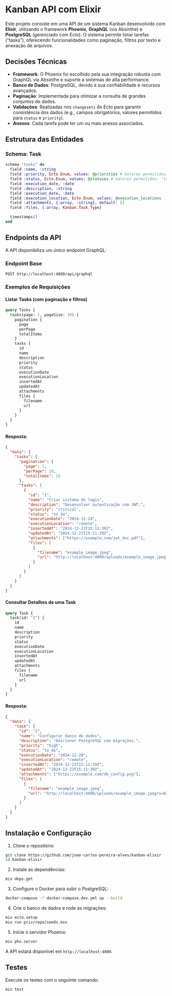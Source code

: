 # Kanban API com Elixir

Este projeto consiste em uma API de um sistema Kanban desenvolvido com **Elixir**, utilizando o framework **Phoenix**, **GraphQL** (via Absinthe) e **PostgreSQL** (gerenciado com Ecto). O sistema permite listar tarefas (“tasks”), oferecendo funcionalidades como paginação, filtros por texto e anexação de arquivos.

## Decisões Técnicas

- **Framework**: O Phoenix foi escolhido pela sua integração robusta com GraphQL via Absinthe e suporte a sistemas de alta performance.
- **Banco de Dados**: PostgreSQL, devido à sua confiabilidade e recursos avançados.
- **Paginação**: Implementada para otimizar a consulta de grandes conjuntos de dados.
- **Validações**: Realizadas nos `changesets` do Ecto para garantir consistência dos dados (e.g., campos obrigatórios, valores permitidos para `status` e `priority`).
- **Anexos**: Cada tarefa pode ter um ou mais anexos associados.

## Estrutura das Entidades

### Schema: Task

```elixir
schema "tasks" do
  field :name, :string
  field :priority, Ecto.Enum, values: @priorities # Valores permitidos: "low", "high", "critical"
  field :status, Ecto.Enum, values: @statuses # Valores permitidos: "to_do", "in_progress", "finished"
  field :execution_date, :date
  field :description, :string
  field :execution_date, :date
  field :execution_location, Ecto.Enum, values: @execution_locations
  field :attachments, {:array, :string}, default: []
  field :files, {:array, Kanban.Task.Type}

  timestamps()
end
```

## Endpoints da API

A API disponibiliza um único endpoint GraphQL:

### Endpoint Base

```
POST http://localhost:4000/api/graphql
```

### Exemplos de Requisições

#### Listar Tasks (com paginação e filtros)

```graphql
query Tasks {
  tasks(page: 1, pageSize: 10) {
    pagination {
      page
      perPage
      totalItems
    }
    tasks {
      id
      name
      description
      priority
      status
      executionDate
      executionLocation
      insertedAt
      updatedAt
      attachments
      files {
        filename
        url
      }
    }
  }
}
```

#### Resposta:

```json
{
  "data": {
    "tasks": {
      "pagination": {
        "page": 1,
        "perPage": 10,
        "totalItems": 15
      },
      "tasks": [
        {
          "id": "1",
          "name": "Criar sistema de login",
          "description": "Desenvolver autenticação com JWT.",
          "priority": "critical",
          "status": "to_do",
          "executionDate": "2024-12-24",
          "executionLocation": "remote",
          "insertedAt": "2024-12-23T15:11:39Z",
          "updatedAt": "2024-12-23T15:11:39Z",
          "attachments": ["https://example.com/jwt_doc.pdf"],
          "files": [
            {
              "filename": "example_image.jpeg",
              "url": "http://localhost:4000/uploads/example_image.jpeg?v=63902185899"
            }
          ]
        }
      ]
    }
  }
}
```

#### Consultar Detalhes de uma Task

```graphql
query Task {
  task(id: "2") {
    id
    name
    description
    priority
    status
    executionDate
    executionLocation
    insertedAt
    updatedAt
    attachments
    files {
      filename
      url
    }
  }
}
```

#### Resposta:

```json
{
  "data": {
    "task": {
      "id": "2",
      "name": "Configurar banco de dados",
      "description": "Adicionar PostgreSQL com migrações.",
      "priority": "high",
      "status": "to_do",
      "executionDate": "2024-12-20",
      "executionLocation": "remote",
      "insertedAt": "2024-12-23T15:11:39Z",
      "updatedAt": "2024-12-23T15:11:39Z",
      "attachments": ["https://example.com/db_config.png"],
      "files": [
        {
          "filename": "example_image.jpeg",
          "url": "http://localhost:4000/uploads/example_image.jpeg?v=63902185899"
        }
      ]
    }
  }
}
```

## Instalação e Configuração

1. Clone o repositório:

```bash
git clone https://github.com/joao-carlos-pereira-alves/kanban-elixir
cd kanban-elixir
```

2. Instale as dependências:

```bash
mix deps.get
```

3. Configure o Docker para subir o PostgreSQL:

```bash
docker-compose -f docker-compose.dev.yml up --build
```

4. Crie o banco de dados e rode as migrações:

```bash
mix ecto.setup
mix run priv/repo/seeds.exs
```

5. Inicie o servidor Phoenix:

```bash
mix phx.server
```

A API estará disponível em `http://localhost:4000`.

## Testes

Execute os testes com o seguinte comando:

```bash
mix test
```
